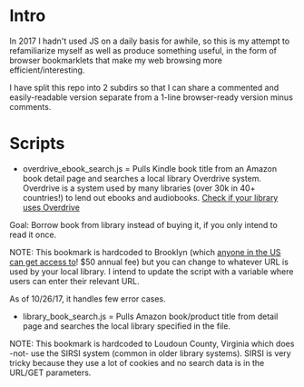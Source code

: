 Intro
===========
In 2017 I hadn't used JS on a daily basis for awhile, so this is my attempt to
refamiliarize myself as well as produce something useful, in the form of
browser bookmarklets that make my web browsing more efficient/interesting.

I have split this repo into 2 subdirs so that I can share a commented and
easily-readable version separate from a 1-line  browser-ready version 
minus comments.


Scripts
==========
- overdrive\_ebook\_search.js = Pulls Kindle book title from an Amazon book detail page
and searches a local library Overdrive system. Overdrive is a system used by many libraries (over 30k in 40+ countries!) to lend out ebooks and audiobooks.  [Check if your library uses Overdrive](https://www.overdrive.com/libraries)

Goal: Borrow book from library
instead of buying it, if you only intend to read it once.


NOTE: This bookmark is hardcoded to Brooklyn (which [anyone in the US can get
access to](https://bpl.bklynlibrary.org/patron_card/registration.aspx?ref=outofstate)! $50 annual fee) but you can change to whatever URL is used by your
local library.  I intend to update the script with a variable where users can enter their relevant URL.

As of 10/26/17, it handles few error cases.

- library\_book\_search.js = Pulls Amazon book/product title from detail page and searches the local library specified in the file.

NOTE: This bookmark is hardcoded to Loudoun County, Virginia which does -not- use the SIRSI system (common in older library systems). SIRSI is very tricky because they use a lot of cookies and no search data is in the URL/GET parameters.

